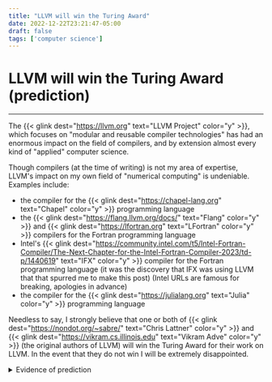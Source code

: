 ```yaml
---
title: "LLVM will win the Turing Award"
date: 2022-12-22T23:21:47-05:00
draft: false
tags: ['computer science']
---
```



# LLVM will win the Turing Award (prediction)

---
 
The {{< glink dest="https://llvm.org" text="LLVM Project" color="y" >}}, which focuses on "modular and reusable compiler technologies" has had an enormous impact on the field of compilers, and by extension almost every kind of "applied" computer science.

Though compilers (at the time of writing) is not my area of expertise, LLVM's impact on my own field of "numerical computing" is undeniable.
Examples include:
- the compiler for the {{< glink dest="https://chapel-lang.org" text="Chapel" color="y" >}} programming language
- the {{< glink dest="https://flang.llvm.org/docs/" text="Flang" color="y" >}}  and {{< glink dest="https://lfortran.org" text="LFortran" color="y" >}} compilers for the Fortran programming language
- Intel's {{< glink dest="https://community.intel.com/t5/Intel-Fortran-Compiler/The-Next-Chapter-for-the-Intel-Fortran-Compiler-2023/td-p/1440619" text="IFX" color="y" >}} compiler for the Fortran programming language (it was the discovery that IFX was using LLVM that that spurred me to make this post) (Intel URLs are famous for breaking, apologies in advance)
- the compiler for the {{< glink dest="https://julialang.org" text="Julia" color="y" >}} programming language

Needless to say, I strongly believe that one or both of {{< glink dest="https://nondot.org/~sabre/" text="Chris Lattner" color="y" >}} and {{< glink dest="https://vikram.cs.illinois.edu" text="Vikram Adve" color="y" >}} (the original authors of LLVM) will win the Turing Award for their work on LLVM.
In the event that they do not win I will be extremely disappointed.

<details>
  <summary>Evidence of prediction</summary>

  To make this a bonafide prediction it's necessary to provide some evidence that my prediction was made in advance of the award (if it occurs).
  To this end I provide the git commit hash for the commit which adds this post: {{< glink dest="https://github.com/ghbrown/ghbrown.github.io/commit/6924275f9ef350dc3ce48daf4f85c908a867bd17" text="6924275f9ef350dc3ce48daf4f85c908a867bd17" color="y" >}}

  (Since entering the hash of course changes the hash, I added the hash and a link to the commit one commit after the post.)
</details>




